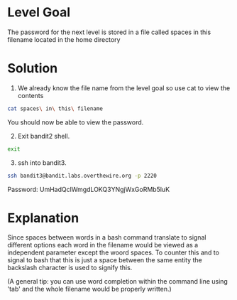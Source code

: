 # Level Goal
The password for the next level is stored in a file called spaces in this filename located in the home directory

# Solution
1. We already know the file name from the level goal so use cat to view the contents
```Bash
cat spaces\ in\ this\ filename
```
You should now be able to view the password.

2. Exit bandit2 shell.
```Bash
exit
```

3. ssh into bandit3.
```Bash
ssh bandit3@bandit.labs.overthewire.org -p 2220
```
Password: UmHadQclWmgdLOKQ3YNgjWxGoRMb5luK

# Explanation

Since spaces between words in a bash command translate to signal different options each word in the filename would be viewed as a independent parameter except the woord spaces. To counter this and to signal to bash that this is just a space between the same entity the backslash character is used to signify this. 

(A general tip: you can use word completion within the command line using 'tab' and the whole filename would be properly written.)


